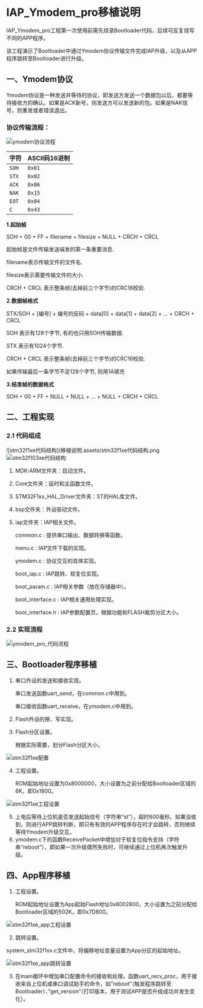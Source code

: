 # IAP_Ymodem_pro移植说明

IAP_Ymodem_pro工程第一次使用前需先烧录Bootloader代码，后续可反复烧写不同的APP程序。

该工程演示了Bootloader中通过Ymodem协议传输文件完成IAP升级，以及从APP程序跳转至Bootloader进行升级。



## 一、Ymodem协议

Ymodem协议是一种发送并等待的协议，即发送方发送一个数据包以后，都要等待接收方的确认。如果是ACK新号，则发送方可以发送新的包。如果是NAK信号，则重发或者错误退出。

### 协议传输流程：

![ymodem协议流程](移植说明.assets/ymodem协议流程.jpg)

| 字符  | ASCII码16进制 |
| ----- | ------------- |
| `SOH` | `0x01`        |
| `STX` | `0x02`        |
| `ACK` | `0x06`        |
| `NAK` | `0x15`        |
| `EOT` | `0x04`        |
| `C`   | `0x43`        |

**1.起始帧**

SOH + 00 + FF + filename + filesize + NULL + CRCH + CRCL

起始帧是文件传输发送端发的第一条重要消息.

filename表示传输文件的文件名.

filesize表示需要传输文件的大小.

CRCH + CRCL 表示整条帧(去掉前三个字节)的CRC16校验.

**2.数据帧格式**

STX/SOH + [编号] + 编号的反码 + data[0] + data[1] + data[2] + … + CRCH + CRCL

SOH 表示有128个字节, 有的也只用SOH传输数据.

STX 表示有1024个字节.

CRCH + CRCL 表示整条帧(去掉前三个字节)的CRC16校验.

如果传输最后一条字节不足128个字节, 则用1A填充

**3.结束帧的数据格式**

SOH + 00 + FF + NULL + NULL + … + NULL + CRCH + CRCL



## 二、工程实现

### 2.1 代码组成

![stm32f1xe代码结构](移植说明.assets/stm32f1xe代码结构.png![stm32f103xe代码结构](移植说明.assets/stm32f103xe代码结构.png)

1. MDK-ARM文件夹：启动文件。

2. Core文件夹：延时和主函数文件。

3. STM32F1xx_HAL_Driver文件夹：ST的HAL库文件。

4. bsp文件夹：外设驱动文件。

5. iap文件夹：IAP相关文件。

   common.c : 提供串口输出、数据转换等函数。

   menu.c : IAP文件下载的实现。

   ymodem.c : 协议交互的具体实现。

   boot_iap.c : IAP跳转、软复位实现。

   boot_param.c : IAP相关参数（放在存储器中）。
   
   boot_interface.c : IAP相关通用处理实现。
   
   boot_interface.h : IAP参数配置页，根据功能和FLASH裁剪分区大小。

### 2.2 实现流程

![ymodem_pro_代码流程](移植说明.assets/ymodem_pro_代码流程.jpg)



## 三、Bootloader程序移植

1. 串口外设的发送和接收实现。

   串口发送函数uart_send，在common.c中用到。

   串口接收函数uart_receive，在ymodem.c中用到。

2. Flash外设的擦、写实现。

3. Flash分区设置。

   根据实际需要，划分Flash分区大小。

![stm32f1xe配置](移植说明.assets/stm32f1xe配置.png)

4. 工程设置。

   ROM起始地址设置为0x8000000，大小设置为之前分配给Bootloader区域的6K，即0x1800。

![stm32f1xe工程设置](移植说明.assets/stm32f1xe工程设置-16313779191841.png)

5. 上电后等待上位机是否发送起始信号（字符串“st”），超时600毫秒。如果没收到，则进行APP跳转判断，即只有有效的APP程序存在时才会跳转，否则继续等待Ymodem升级交互。
6. ymodem.c下的函数ReceivePacket中增加对于软复位指令支持（字符串“reboot”），即如果一次升级偶然失败时，可继续通过上位机再次触发升级。



## 四、App程序移植

1. 工程设置。

   ROM起始地址设置为App起始Flash地址0x8002800，大小设置为之前分配给Bootloader区域的502K，即0x7D800。

![stm32f1xe_app工程设置](移植说明.assets/stm32f1xe_app工程设置.png)

2. 跳转设置。

system_stm32f1xx.c文件中，将偏移地址变量设置为App分区的起始地址。

![stm32f1xe_app跳转设置](移植说明.assets/stm32f1xe_app跳转设置.png)

3. 在main循环中增加串口配置命令的接收和处理。函数uart_recv_proc，用于接收来自上位机或串口调试助手的命令，如”reboot“（触发程序跳转至Bootloader）、”get_version“（打印版本，用于测试APP是否升级成功并发生变化）。

